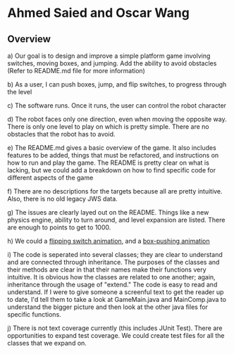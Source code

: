 # Ahmed Saied and Oscar Wang

## Overview
a) Our goal is to design and improve a simple platform game involving switches, moving boxes, and jumping. Add the ability to avoid obstacles (Refer to README.md file for more information)

b) As a user, I can push boxes, jump, and flip switches, to progress through the level

c) The software runs. Once it runs, the user can control the robot character

d) The robot faces only one direction, even when moving the opposite way. There is only one level to play on which is pretty simple. There are no obstacles that the robot has to avoid.

e) The README.md gives a basic overview of the game. It also includes features to be added, things that must be refactored, and instructions on how to run and play the game. The README is pretty clear on what is lacking, but we could add a breakdown on how to find specific code for different aspects of the game

f) There are no descriptions for the targets because all are pretty intuitive. Also, there is no old legacy JWS data.

g) The issues are clearly layed out on the README. Things like a new physics engine, ability to turn around, and level expansion are listed. There are enough to points to get to 1000. 

h) We could a [flipping switch animation](https://github.com/UCSB-CS56-Projects/cs56-games-alva/issues/11), and a [box-pushing animation](https://github.com/UCSB-CS56-Projects/cs56-games-alva/issues/12)

i) The code is seperated into several classes; they are clear to understand and are connected through inheritance. The purposes of the classes and their methods are clear in that their names make their functions very intuitive. It is obvious how the classes are related to one another; again, inheritance through the usage of "extend." The code is easy to read and understand. If I were to give someone a screenful text to get the reader up to date, I'd tell them to take a look at GameMain.java and MainComp.java to understand the bigger picture and then look at the other java files for specific functions. 

j) There is not text coverage currently (this includes JUnit Test). There are opportunities to expand test coverage. We could create test files for all the classes that we expand on.

